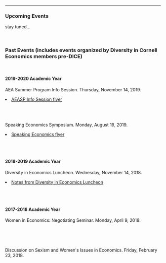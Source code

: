 
---

<!--
layout: page
title: Events
description: Upcoming and past events organized by Diversity in Cornell Economics members
---
-->

<!--[click here for the most recent version of the paper]({{ BASE_PATH}}/pages/working_papers/sample-working-paper.pdf)-->


<!-- Note: this is how to write a comment in HTML. Everything in here won't show up on your webpage.-->

<!--
To increase the size of the title, use fewer # in front of the paper title.
To decrease the size of the title, use more #. 
To remove the italics, remove the * before and after the description
To remove the underline from the title, remove the <u> tags (<u> and </u>)
-->



<html lang="en">
  <head>
    <meta charset="utf-8">
    <meta name="description" content="Events">
  
  </head>

        

<div class="page-header">
  <h3>Upcoming Events </h3>
</div>

<div class="row-fluid">
  <div class="span12">
    stay tuned...
   
   <br/>
   <br/>
   <br/>

<div class="page-header">
<h3>Past Events (includes events organized by Diversity in Cornell Economics members pre-DICE)</h3>
</div>

<br/>


<div class="page-header">
<h4>2019-2020 Academic Year</h4>
</div>

AEA Summer Program Info Session. Thursday, November 14, 2019.
<li><a href="{{ BASE_PATH }}/assets/AEASP_info_session_cornell.pdf">AEASP Info Session flyer</a></li>

<br/>
<br/>
<br/>

Speaking Economics Symposium. Monday, August 19, 2019.
<li><a href="{{ BASE_PATH }}/assets/Speaking Economics.pdf">Speaking Economics flyer</a></li>

<br/>
<br/>
<br/>

<div class="page-header">
<h4>2018-2019 Academic Year</h4>
</div>

Diversity in Economics Luncheon. Wednesday, November 14, 2018.
<li><a href="{{ BASE_PATH}}/assets/Diversity Luncheon Notes.pdf">Notes from Diversity in Economics Luncheon</a></li>

<br/>
<br/>
<br/>

<div class="page-header">
<h4>2017-2018 Academic Year</h4>
</div>

Women in Economics: Negotiating Seminar. Monday, April 9, 2018.

<br/>
<br/>
<br/>

Discussion on Sexism and Women's Issues in Economics. Friday, February 23, 2018.

<br/>
<br/>
<br/>


  </div>
</div>


<br/>
<br/>
<br/>

     
  <span id="lastModified"></span>

  

    
</html>